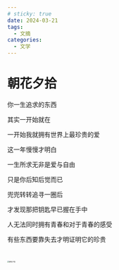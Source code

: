 ```yaml
---
# sticky: true
date: 2024-03-21
tags:
  - 文摘
categories:
  - 文学
---
```


# 朝花夕拾

你一生追求的东西

其实一开始就在

一开始我就拥有世界上最珍贵的爱

这一年慢慢才明白

一生所求无非是爱与自由

只是你后知后觉而已

兜兜转转追寻一圈后

才发现那把钥匙早已握在手中

人无法同时拥有青春和对于青春的感受

有些东西要靠失去才明证明它的珍贵

<img src="https://cdn.jsdelivr.net/gh/Pakho12138/PicGoCDN/other/202403211711618.jpg" alt="朝花夕拾" style="zoom:25%; margin-top: 100px;" />
